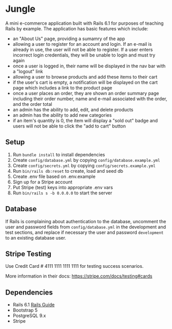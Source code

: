 # Jungle

A mini e-commerce application built with Rails 6.1 for purposes of teaching Rails by example. The application has basic features which include:
- an "About Us" page, providing a sumamry of the app
- allowing a user to register for an account and login. If an e-mail is already in use, the user will not be able to register. If a user enters incorrect login credentials, they will be unable to login and must try again
- once a user is logged in, their name will be displayed in the nav bar with a "logout" link
- allowing a user to browse products and add these items to their cart
- if the user's cart is empty, a notification will be displayed on the cart page which includes a link to the product page
- once a user places an order, they are shown an order summary page including their order number, name and e-mail associated with the order, and the order total
- an admin has the ability to add, edit, and delete products
- an admin has the ability to add new categories
- if an item's quantity is 0, the item will display a "sold out" badge and users will not be able to click the "add to cart" button


## Setup

1. Run `bundle install` to install dependencies
2. Create `config/database.yml` by copying `config/database.example.yml`
3. Create `config/secrets.yml` by copying `config/secrets.example.yml`
4. Run `bin/rails db:reset` to create, load and seed db
5. Create .env file based on .env.example
6. Sign up for a Stripe account
7. Put Stripe (test) keys into appropriate .env vars
8. Run `bin/rails s -b 0.0.0.0` to start the server

## Database

If Rails is complaining about authentication to the database, uncomment the user and password fields from `config/database.yml` in the development and test sections, and replace if necessary the user and password `development` to an existing database user.

## Stripe Testing

Use Credit Card # 4111 1111 1111 1111 for testing success scenarios.

More information in their docs: <https://stripe.com/docs/testing#cards>

## Dependencies

- Rails 6.1 [Rails Guide](http://guides.rubyonrails.org/v6.1/)
- Bootstrap 5
- PostgreSQL 9.x
- Stripe
